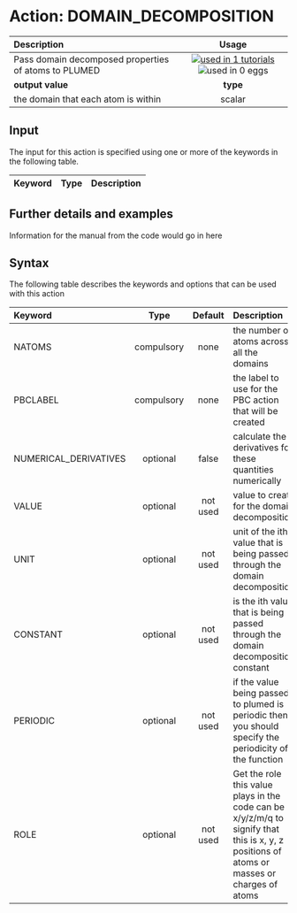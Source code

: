 # Action: DOMAIN_DECOMPOSITION

| Description    | Usage |
|:--------|:--------:|
| Pass domain decomposed properties of atoms to PLUMED | [![used in 1 tutorials](https://img.shields.io/badge/tutorials-1-green.svg)](https://www.plumed-tutorials.org/browse.html?search=DOMAIN_DECOMPOSITION)![used in 0 eggs](https://img.shields.io/badge/nest-0-red.svg)|
 | **output value** | **type** |
| the domain that each atom is within | scalar |

## Input

The input for this action is specified using one or more of the keywords in the following table.

| Keyword |  Type | Description |
|:--------|:------:|:-----------|


## Further details and examples 
Information for the manual from the code would go in here 
## Syntax 
The following table describes the keywords and options that can be used with this action 

| Keyword | Type | Default | Description |
|:-------|:----:|:-------:|:-----------|
| NATOMS | compulsory | none | the number of atoms across all the domains |
| PBCLABEL | compulsory | none |  the label to use for the PBC action that will be created |
| NUMERICAL_DERIVATIVES | optional | false |  calculate the derivatives for these quantities numerically |
| VALUE | optional | not used | value to create for the domain decomposition |
| UNIT | optional | not used | unit of the ith value that is being passed through the domain decomposition |
| CONSTANT | optional | not used | is the ith value that is being passed through the domain decomposition constant |
| PERIODIC | optional | not used | if the value being passed to plumed is periodic then you should specify the periodicity of the function |
| ROLE | optional | not used | Get the role this value plays in the code can be x/y/z/m/q to signify that this is x, y, z positions of atoms or masses or charges of atoms |
